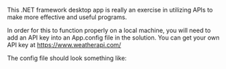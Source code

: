 This .NET framework desktop app is really an exercise in utilizing APIs to make more effective and useful programs. 

In order for this to function properly on a local machine, you will need to add an API key into an App.config file in the solution. 
You can get your own API key at https://www.weatherapi.com/

The config file should look something like:

<?xml version="1.0" encoding="utf-8" ?>
<configuration>
    <startup> 
        <supportedRuntime version="v4.0" sku=".NETFramework,Version=v4.8" />
    </startup>
	<appSettings>
		<add key="apiKey" value="API KEY GOES HERE"/>
	</appSettings>
</configuration>
